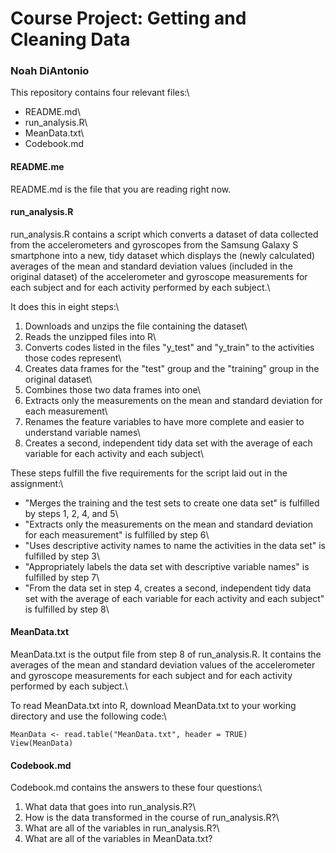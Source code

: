 # Course Project: Getting and Cleaning Data
### Noah DiAntonio

This repository contains four relevant files:\
- README.md\
- run_analysis.R\
- MeanData.txt\
- Codebook.md

#### README.me
README.md is the file that you are reading right now.

#### run_analysis.R
run_analysis.R contains a script which converts a dataset of data collected from the accelerometers and gyroscopes from the Samsung Galaxy S smartphone into a new, tidy dataset which displays the (newly calculated) averages of the mean and standard deviation values (included in the original dataset) of the accelerometer and gyroscope measurements for each subject and for each activity performed by each subject.\

It does this in eight steps:\
1. Downloads and unzips the file containing the dataset\
2. Reads the unzipped files into R\
3. Converts codes listed in the files "y_test" and "y_train" to the activities those codes represent\
4. Creates data frames for the "test" group and the "training" group in the original dataset\
5. Combines those two data frames into one\
6. Extracts only the measurements on the mean and standard deviation for each measurement\
7. Renames the feature variables to have more complete and easier to understand variable names\
8. Creates a second, independent tidy data set with the average of each variable for each activity and each subject\

These steps fulfill the five requirements for the script laid out in the assignment:\
- "Merges the training and the test sets to create one data set" is fulfilled by steps 1, 2, 4, and 5\
- "Extracts only the measurements on the mean and standard deviation for each measurement" is fulfilled by step 6\
- "Uses descriptive activity names to name the activities in the data set" is fulfilled by step 3\
- "Appropriately labels the data set with descriptive variable names" is fulfilled by step 7\
- "From the data set in step 4, creates a second, independent tidy data set with the average of each variable for each activity and each subject" is fulfilled by step 8\

#### MeanData.txt
MeanData.txt is the output file from step 8 of run_analysis.R. It contains the averages of the mean and standard deviation values of the accelerometer and gyroscope measurements for each subject and for each activity performed by each subject.\

To read MeanData.txt into R, download MeanData.txt to your working directory and use the following code:\

```{r}
MeanData <- read.table("MeanData.txt", header = TRUE)
View(MeanData)
```
#### Codebook.md
Codebook.md contains the answers to these four questions:\
1. What data that goes into run_analysis.R?\
2. How is the data transformed in the course of run_analysis.R?\
3. What are all of the variables in run_analysis.R?\
4. What are all of the variables in MeanData.txt?
